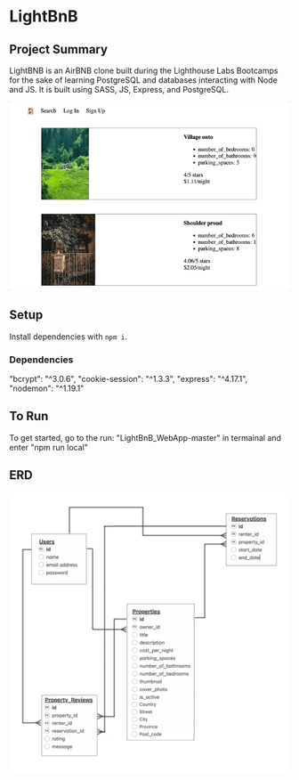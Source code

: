 # LightBnB

## Project Summary

LightBNB is an AirBNB clone built during the Lighthouse Labs Bootcamps for the sake of learning PostgreSQL and databases interacting with Node and JS. It is built using SASS, JS, Express, and PostgreSQL.

![lightbnb-search.gif](https://github.com/NFerracuti/LightBnB/blob/main/docs/lightbnb-search.gif)

## Setup

Install dependencies with `npm i`.

### Dependencies
"bcrypt": "^3.0.6",
"cookie-session": "^1.3.3",
"express": "^4.17.1",
"nodemon": "^1.19.1"

## To Run
    
To get started, go to the run: "LightBnB_WebApp-master" in termainal and enter "npm run local"

## ERD

![lightBnB_ERD.png](https://github.com/NFerracuti/LightBnB/blob/main/docs/lightBnB_ERD.png)